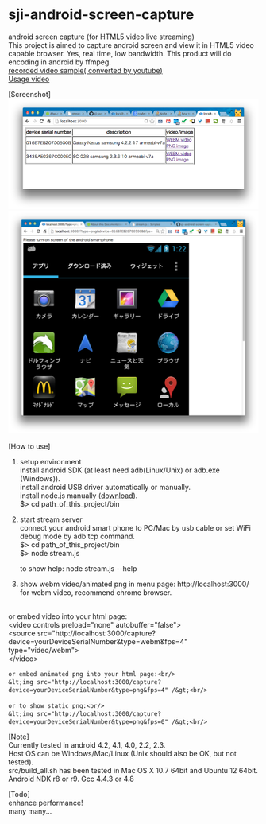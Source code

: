 sji-android-screen-capture
===================
android screen capture (for HTML5 video live streaming)<br/>
This project is aimed to capture android screen and view it in HTML5 video capable browser.
Yes, real time, low bandwidth.
This product will do encoding in android by ffmpeg.<br/>
<a href="http://youtu.be/CWcOjzAJ6Sg">recorded video sample( converted by youtube)</a><br/>
<a href="http://youtu.be/1wZYHHzMwQ8">Usage video</a><br/>

[Screenshot]<br/>
<img src="doc/screenshot-menu.png" />
<img src="doc/screenshot-png.png" />

[How to use]<br/>

1. setup environment<br/>
    install android SDK (at least need adb(Linux/Unix) or adb.exe (Windows)).<br/>
    install android USB driver automatically or manually.<br/>
    install node.js manually (<a href="http://nodejs.org/download/">download</a>).<br/>
    $> cd path_of_this_project/bin<br/>

3. start stream server<br/>
    connect your android smart phone to PC/Mac by usb cable or set WiFi debug mode by adb tcp command.<br/>
    $> cd path_of_this_project/bin<br/>
    $> node stream.js<br/>

    to show help: node stream.js --help

4. show webm video/animated png in menu page: http://localhost:3000/<br/>
for webm video, recommend chrome browser.<br/>
<br/>
    or embed video into your html page:<br/>
    &lt;video controls preload="none" autobuffer="false"&gt;<br/>
	    &lt;source src="http://localhost:3000/capture?device=yourDeviceSerialNumber&type=webm&fps=4" type="video/webm"><br/>
    &lt;/video&gt;<br/>

    or embed animated png into your html page:<br/>
    &lt;img src="http://localhost:3000/capture?device=yourDeviceSerialNumber&type=png&fps=4" /&gt;<br/>

    or to show static png:<br/>
    &lt;img src="http://localhost:3000/capture?device=yourDeviceSerialNumber&type=png&fps=0" /&gt;<br/>

[Note]<br/>
    Currently tested in android 4.2, 4.1, 4.0, 2.2, 2.3.<br/>
    Host OS can be Windows/Mac/Linux (Unix should also be OK, but not tested).<br/>
    src/build_all.sh has been tested in Mac OS X 10.7 64bit and Ubuntu 12 64bit.
    Android NDK r8 or r9. Gcc 4.4.3 or 4.8 

[Todo]<br/>
    enhance performance!<br/>
    many many...
